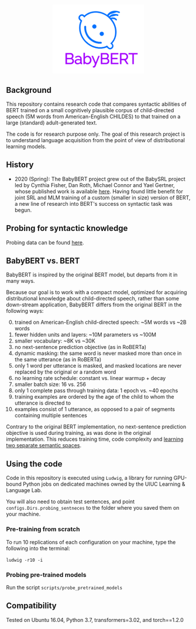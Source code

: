 <div align="center">
 <img src="images/logo.png" width="250"> 
</div>

## Background

This repository contains research code that compares syntactic abilities of BERT trained on 
a small cognitively plausible corpus of child-directed speech (5M words from American-English CHILDES) 
to that trained on a large (standard) adult-generated text.

The code is for research purpose only. 
The goal of this research project is to understand language acquisition from the point of view of distributional learning models.

## History

- 2020 (Spring): The BabyBERT project grew out of the BabySRL project led by Cynthia Fisher, Dan Roth, Michael Connor and Yael Gertner, 
whose published work is available [here](https://www.aclweb.org/anthology/W08-2111/). 
Having found little benefit for joint SRL and MLM training of a custom (smaller in size) version of BERT,
 a new line of research into BERT's success on syntactic task was begun. 
 
## Probing for syntactic knowledge

Probing data can be found [here](https://github.com/phueb/Babeval). 


## BabyBERT vs. BERT
 
BabyBERT is inspired by the original BERT model, but departs from it in many ways.
 
Because our goal is to work with a compact model, optimized for acquiring distributional knowledge about child-directed speech,
 rather than some down-stream application, BabyBERT differs from the original BERT in the following ways:
 
0. trained on American-English child-directed speech: ~5M words vs ~2B words 
1. fewer hidden units and layers: ~10M parameters vs ~100M
2. smaller vocabulary: ~8K vs ~30K
3. no next-sentence prediction objective (as in RoBERTa)
4. dynamic masking: the same word is never masked more than once in the same utterance (as in RoBERTa)
5. only 1 word per utterance is masked, and masked locations are never replaced by the original or a random word
6. no learning rate schedule: constant vs. linear warmup + decay
7. smaller batch size: 16 vs. 256
8. only 1 complete pass through training data: 1 epoch vs. ~40 epochs
9. training examples are ordered by the age of the child to whom the utterance is directed to
10. examples consist of 1 utterance, as opposed to a pair of segments containing multiple sentences

Contrary to the original BERT implementation, no next-sentence prediction objective is used during training, 
as was done in the original implementation. 
This reduces training time, code complexity and [learning two separate semantic spaces](https://scholarworks.umass.edu/cgi/viewcontent.cgi?article=1117&context=scil).


## Using the code

Code in this repository is executed using `Ludwig`,
 a library for running GPU-bound Python jobs on dedicated machines owned by the UIUC Learning & Language Lab.
 
You will also need to obtain test sentences,
 and point `configs.Dirs.probing_sentneces` to the folder where you saved them on your machine.

### Pre-training from scratch

To run 10 replications of each configuration on your machine, type the following into the terminal:

`ludwig -r10 -i`

### Probing pre-trained models

Run the script `scripts/probe_pretrained_models`

## Compatibility

Tested on Ubuntu 16.04, Python 3.7, transformers=3.02, and torch==1.2.0
